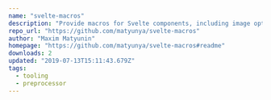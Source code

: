 ```yaml
---
name: "svelte-macros"
description: "Provide macros for Svelte components, including image optimization."
repo_url: "https://github.com/matyunya/svelte-macros"
author: "Maxim Matyunin"
homepage: "https://github.com/matyunya/svelte-macros#readme"
downloads: 2
updated: "2019-07-13T15:11:43.679Z"
tags: 
  - tooling
  - preprocessor
---
```

